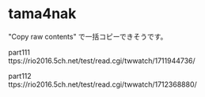 # tama4nak

"Copy raw contents" で一括コピーできそうです。


part111    
ttps://rio2016.5ch.net/test/read.cgi/twwatch/1711944736/

part112    
ttps://rio2016.5ch.net/test/read.cgi/twwatch/1712368880/
